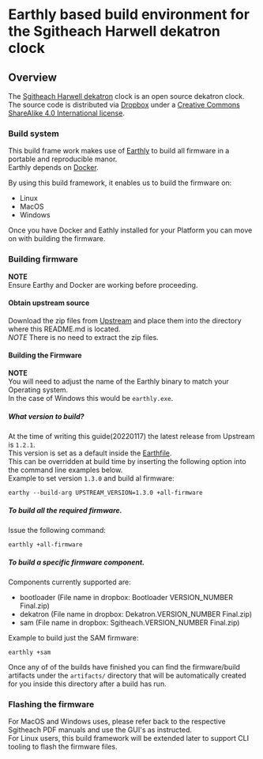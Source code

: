 # Earthly based build environment for the Sgitheach Harwell dekatron clock

## Overview
The [Sgitheach Harwell dekatron](http://www.sgitheach.org.uk/harwell.html) clock is an open source dekatron clock.   
The source code is distributed via [Dropbox](https://www.dropbox.com/sh/vbxwpxwj4dzgiuu/AAAJOA2jXWSSztL8QWtX_jF5a/Firmware?dl=0&subfolder_nav_tracking=1) under a [Creative Commons ShareAlike 4.0 International license](https://creativecommons.org/licenses/by-sa/4.0/).   

### Build system
This build frame work makes use of [Earthly](https://earthly.dev/get-earthly) to build all firmware in a portable and reproducible manor.   
Earthly depends on [Docker](https://docs.docker.com/get-docker).   

By using this build framework, it enables us to build the firmware on:   
- Linux   
- MacOS   
- Windows   

Once you have Docker and Eathly installed for your Platform you can move on with building the firmware.   

### Building firmware
**NOTE**    
Ensure Earthy and Docker are working before proceeding.   

#### Obtain upstream source
Download the zip files from [Upstream](https://www.dropbox.com/sh/vbxwpxwj4dzgiuu/AAAJOA2jXWSSztL8QWtX_jF5a/Firmware?dl=0&subfolder_nav_tracking=1) and place them into the directory where this README.md is located.  
*NOTE* There is no need to extract the zip files.   

#### Building the Firmware
**NOTE**    
You will need to adjust the name of the Earthly binary to match your Operating system.  
In the case of Windows this would be `earthly.exe`.   

##### What version to build?   
At the time of writing this guide(20220117) the latest release from Upstream is `1.2.1`.   
This version is set as a default inside the [Earthfile](https://github.com/brendanhoran/sgitheach-harwell-earthly-build/blob/ceffbd7469a058b4031b0eccf344f0558db9efd0/Earthfile#L14).   
This can be overridden at build time by inserting the following option into the command line examples below.   
Example to set version `1.3.0` and build al firmware:   
```
earthy --build-arg UPSTREAM_VERSION=1.3.0 +all-firmware
```



##### To build all the required firmware.    
Issue the following command:   
```
earthly +all-firmware
```

##### To build a specific firmware component.   
Components currently supported are:   
- bootloader (File name in dropbox: Bootloader VERSION_NUMBER Final.zip)    
- dekatron (File name in dropbox: Dekatron.VERSION_NUMBER Final.zip)    
- sam (File name in dropbox: Sgitheach.VERSION_NUMBER Final.zip)    

Example to build just the SAM firmware:   
``` 
earthly +sam
```

Once any of of the builds have finished you can find the firmware/build artifacts under the `artifacts/` directory that will be automatically created for you inside this directory after a build has run.      



### Flashing the firmware

For MacOS and Windows uses, please refer back to the respective Sgitheach PDF manuals and use the GUI's as instructed.    
For Linux users, this build framework will be extended later to support CLI tooling to flash the firmware files.   
